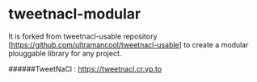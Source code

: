 # tweetnacl-modular
It is forked from tweetnacl-usable repository [https://github.com/ultramancool/tweetnacl-usable] to create a modular plouggable library for any project.

######TweetNaCl : https://tweetnacl.cr.yp.to
